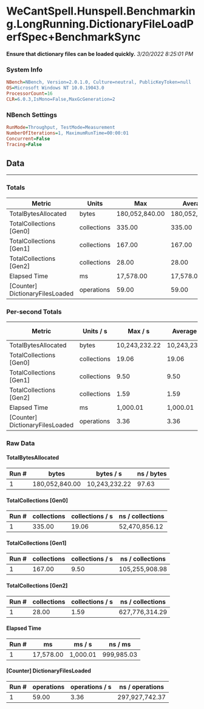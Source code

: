 ﻿# WeCantSpell.Hunspell.Benchmarking.LongRunning.DictionaryFileLoadPerfSpec+BenchmarkSync
__Ensure that dictionary files can be loaded quickly.__
_3/20/2022 8:25:01 PM_
### System Info
```ini
NBench=NBench, Version=2.0.1.0, Culture=neutral, PublicKeyToken=null
OS=Microsoft Windows NT 10.0.19043.0
ProcessorCount=16
CLR=6.0.3,IsMono=False,MaxGcGeneration=2
```

### NBench Settings
```ini
RunMode=Throughput, TestMode=Measurement
NumberOfIterations=1, MaximumRunTime=00:00:01
Concurrent=False
Tracing=False
```

## Data
-------------------

### Totals
|          Metric |           Units |             Max |         Average |             Min |          StdDev |
|---------------- |---------------- |---------------- |---------------- |---------------- |---------------- |
|TotalBytesAllocated |           bytes |  180,052,840.00 |  180,052,840.00 |  180,052,840.00 |            0.00 |
|TotalCollections [Gen0] |     collections |          335.00 |          335.00 |          335.00 |            0.00 |
|TotalCollections [Gen1] |     collections |          167.00 |          167.00 |          167.00 |            0.00 |
|TotalCollections [Gen2] |     collections |           28.00 |           28.00 |           28.00 |            0.00 |
|    Elapsed Time |              ms |       17,578.00 |       17,578.00 |       17,578.00 |            0.00 |
|[Counter] DictionaryFilesLoaded |      operations |           59.00 |           59.00 |           59.00 |            0.00 |

### Per-second Totals
|          Metric |       Units / s |         Max / s |     Average / s |         Min / s |      StdDev / s |
|---------------- |---------------- |---------------- |---------------- |---------------- |---------------- |
|TotalBytesAllocated |           bytes |   10,243,232.22 |   10,243,232.22 |   10,243,232.22 |            0.00 |
|TotalCollections [Gen0] |     collections |           19.06 |           19.06 |           19.06 |            0.00 |
|TotalCollections [Gen1] |     collections |            9.50 |            9.50 |            9.50 |            0.00 |
|TotalCollections [Gen2] |     collections |            1.59 |            1.59 |            1.59 |            0.00 |
|    Elapsed Time |              ms |        1,000.01 |        1,000.01 |        1,000.01 |            0.00 |
|[Counter] DictionaryFilesLoaded |      operations |            3.36 |            3.36 |            3.36 |            0.00 |

### Raw Data
#### TotalBytesAllocated
|           Run # |           bytes |       bytes / s |      ns / bytes |
|---------------- |---------------- |---------------- |---------------- |
|               1 |  180,052,840.00 |   10,243,232.22 |           97.63 |

#### TotalCollections [Gen0]
|           Run # |     collections | collections / s |ns / collections |
|---------------- |---------------- |---------------- |---------------- |
|               1 |          335.00 |           19.06 |   52,470,856.12 |

#### TotalCollections [Gen1]
|           Run # |     collections | collections / s |ns / collections |
|---------------- |---------------- |---------------- |---------------- |
|               1 |          167.00 |            9.50 |  105,255,908.98 |

#### TotalCollections [Gen2]
|           Run # |     collections | collections / s |ns / collections |
|---------------- |---------------- |---------------- |---------------- |
|               1 |           28.00 |            1.59 |  627,776,314.29 |

#### Elapsed Time
|           Run # |              ms |          ms / s |         ns / ms |
|---------------- |---------------- |---------------- |---------------- |
|               1 |       17,578.00 |        1,000.01 |      999,985.03 |

#### [Counter] DictionaryFilesLoaded
|           Run # |      operations |  operations / s | ns / operations |
|---------------- |---------------- |---------------- |---------------- |
|               1 |           59.00 |            3.36 |  297,927,742.37 |



